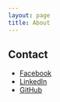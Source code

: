 ```yaml
---
layout: page
title: About
---
```



## Contact

* [Facebook](https://facebook.com/anupam128)
* [LinkedIn](https://www.linkedin.com/in/anupam-upadhyay-93893a20/)
* [GitHub](https://github.com/anupam128)